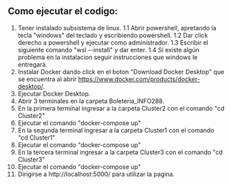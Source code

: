 ## Como ejecutar el codigo:
1. Tener instalado subsistema de linux.
  1.1 Abrir powershell, apretando la tecla "windows" del teclado y escribiendo powershell.
  1.2 Dar click derecho a powershell y ejecutar como administrador.
  1.3 Escribir el siguiente comando "wsl --install" y dar enter.
  1.4 Si existe algún problema en la instalacion seguir instrucciones que windows le entregará.
2. Instalar Docker dando click en el boton "Download Docker Desktop" que se encuentra al abrir https://www.docker.com/products/docker-desktop/.
3. Ejecutar Docker Desktop.
4. Abrir 3 terminales en la carpeta Boleteria_INFO288. 
5. En la primera terminal ingresar a la carpeta Cluster2 con el comando "cd Cluster2"
6. Ejecutar el comando "docker-compose up"
7. En la segunda terminal ingresar a la carpeta Cluster1 con el comando "cd Cluster1"
8. Ejecutar el comando "docker-compose up"
9. En la tercera terminal ingresar a la carpeta Cluster3 con el comando "cd Cluster3"
10. Ejecutar el comando "docker-compose up"
11. Dirigirse a http://localhost:5000/ para utilizar la pagina.
